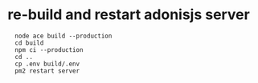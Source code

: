 # re-build and restart adonisjs server

``` 
  node ace build --production
  cd build
  npm ci --production
  cd ..
  cp .env build/.env
  pm2 restart server
```
